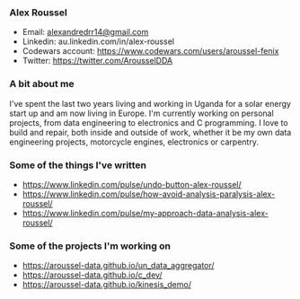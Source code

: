 ### Alex Roussel
- Email: alexandredrr14@gmail.com 
- Linkedin: au.linkedin.com/in/alex-roussel
- Codewars account: https://www.codewars.com/users/aroussel-fenix
- Twitter: https://twitter.com/ArousselDDA

### A bit about me
I've spent the last two years living and working in Uganda for a solar energy start up and am now living in Europe. I'm currently working on personal projects, from data engineering to electronics and C programming. I love to build and repair, both inside and outside of work, whether it be my own data engineering projects, motorcycle engines, electronics or carpentry.

### Some of the things I've written
- https://www.linkedin.com/pulse/undo-button-alex-roussel/
- https://www.linkedin.com/pulse/how-avoid-analysis-paralysis-alex-roussel/
- https://www.linkedin.com/pulse/my-approach-data-analysis-alex-roussel/

### Some of the projects I'm working on
- https://aroussel-data.github.io/un_data_aggregator/
- https://aroussel-data.github.io/c_dev/
- https://aroussel-data.github.io/kinesis_demo/
